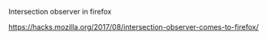 Intersection observer in firefox

https://hacks.mozilla.org/2017/08/intersection-observer-comes-to-firefox/
